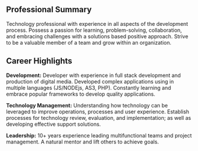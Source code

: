 ## Professional Summary

Technology professional with experience in all aspects of the development process. Possess a passion for learning, problem-solving, collaboration, and embracing challenges with a solutions based positive approach. Strive to be a valuable member of a team and grow within an organization. 

## Career Highlights

**Development:** Developer with experience in full stack development and production of digital media. Developed complex applications using in multiple languages (JS/NODEjs, AS3, PHP). Constantly learning and embrace popular frameworks to develop quality applications. 

**Technology Management:** Understanding how technology can be leveraged to improve operations, processes and user experience. Establish processes for technology review, evaluation, and implementation; as well as developing effective support solutions.

**Leadership:** 10+ years experience leading multifunctional teams and project management. A natural mentor and lift others to achieve goals.

